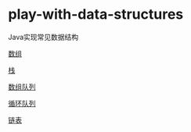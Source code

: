 # play-with-data-structures
Java实现常见数据结构

[数组](https://github.com/mohong/play-with-data-structures/blob/master/01_Array/src/Array.java)

[栈]()

[数组队列](https://github.com/mohong/play-with-data-structures/blob/master/03_Queue/src/ArrayQueue.java)

[循环队列](https://github.com/mohong/play-with-data-structures/blob/master/03_Queue/src/LoopQueue.java)

[链表](https://github.com/mohong/play-with-data-structures/blob/master/04_LinkedList/src/LinkedList.java)